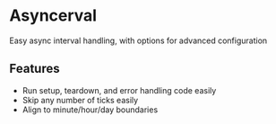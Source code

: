
# Asyncerval

Easy async interval handling, with options for advanced configuration

## Features

- Run setup, teardown, and error handling code easily
- Skip any number of ticks easily
- Align to minute/hour/day boundaries
